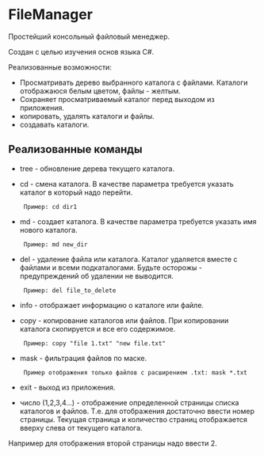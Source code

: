 # FileManager
Простейший консольный файловый менеджер.

Создан с целью изучения основ языка C#.

Реализованные возможности:

- Просматривать дерево выбранного каталога с файлами. Каталоги отображаюся белым цветом, файлы - желтым.
- Сохраняет просматриваемый каталог перед выходом из приложения.
- копировать, удалять каталоги и файлы.
- создавать каталоги.

## Реализованные команды

- tree - обновление дерева текущего каталога.
- cd - смена каталога. В качестве параметра требуется указать каталог в который надо перейти.

       Пример: cd dir1
- md - создает каталога. В качестве параметра требуется указать имя нового каталога.

       Пример: md new_dir
- del - удаление файла или каталога. Каталог удаляется вместе с файлами и всеми подкаталогами. Будьте осторожы - предупреждений об удалении не выводится.

       Пример: del file_to_delete
- info - отображает информацию о каталоге или файле.
- copy - копирование каталогов или файлов. При копировании каталога скопируется и все его содержимое. 

       Пример: copy "file 1.txt" "new file.txt"
- mask - фильтрация файлов по маске. 

       Пример отображения только файлов с расширением .txt: mask *.txt
- exit - выход из приложения.
- число (1,2,3,4...) - отображение определенной страницы списка каталогов и файлов. Т.е. для отображения достаточно ввести номер страницы.
Текущая страница и количество страниц отображается вверху слева от текущего каталога.

Например для отображения второй страницы надо ввести 2.

